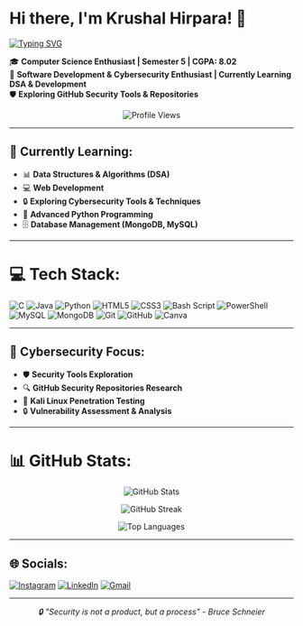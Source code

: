 # Hi there, I'm Krushal Hirpara! 👋

[![Typing SVG](https://readme-typing-svg.herokuapp.com?size=24&color=00FF00&lines=CSE+Student+%40+Parul+University;Cybersecurity+Enthusiast;DSA+%26+Development+Learner;Exploring+Security+Tools+%26+Repos)](https://github.com/KRUSHAL2956)

🎓 **Computer Science Enthusiast | Semester 5 | CGPA: 8.02**  
🔐 **Software Development & Cybersecurity Enthusiast | Currently Learning DSA & Development**  
🛡️ **Exploring GitHub Security Tools & Repositories**

<p align="center">
  <img src="https://komarev.com/ghpvc/?username=KRUSHAL2956&color=green&style=for-the-badge" alt="Profile Views">
</p>

---

## 🚀 Currently Learning:
- 📊 **Data Structures & Algorithms (DSA)**
- 💻 **Web Development**
- 🔒 **Exploring Cybersecurity Tools & Techniques**
- 🐍 **Advanced Python Programming**
- 🗄️ **Database Management (MongoDB, MySQL)**

---

# 💻 Tech Stack:
![C](https://img.shields.io/badge/c-%2300599C.svg?style=for-the-badge&logo=c&logoColor=white) ![Java](https://img.shields.io/badge/java-%23ED8B00.svg?style=for-the-badge&logo=openjdk&logoColor=white) ![Python](https://img.shields.io/badge/python-3670A0?style=for-the-badge&logo=python&logoColor=ffdd54) ![HTML5](https://img.shields.io/badge/html5-%23E34F26.svg?style=for-the-badge&logo=html5&logoColor=white) ![CSS3](https://img.shields.io/badge/css3-%231572B6.svg?style=for-the-badge&logo=css3&logoColor=white) ![Bash Script](https://img.shields.io/badge/bash_script-%23121011.svg?style=for-the-badge&logo=gnu-bash&logoColor=white) ![PowerShell](https://img.shields.io/badge/PowerShell-%235391FE.svg?style=for-the-badge&logo=powershell&logoColor=white) ![MySQL](https://img.shields.io/badge/mysql-4479A1.svg?style=for-the-badge&logo=mysql&logoColor=white) ![MongoDB](https://img.shields.io/badge/MongoDB-%234ea94b.svg?style=for-the-badge&logo=mongodb&logoColor=white) ![Git](https://img.shields.io/badge/git-%23F05033.svg?style=for-the-badge&logo=git&logoColor=white) ![GitHub](https://img.shields.io/badge/github-%23121011.svg?style=for-the-badge&logo=github&logoColor=white) ![Canva](https://img.shields.io/badge/Canva-%2300C4CC.svg?style=for-the-badge&logo=Canva&logoColor=white)

---

## 🔐 Cybersecurity Focus:
- 🛡️ **Security Tools Exploration**
- 🔍 **GitHub Security Repositories Research**
- 🐧 **Kali Linux Penetration Testing**
- 🔒 **Vulnerability Assessment & Analysis**

---

# 📊 GitHub Stats:
<p align="center">
  <img src="https://github-readme-stats.vercel.app/api?username=KRUSHAL2956&theme=dark&hide_border=false&include_all_commits=false&count_private=false" alt="GitHub Stats">
</p>

<p align="center">
  <img src="https://nirzak-streak-stats.vercel.app/?user=KRUSHAL2956&theme=dark&hide_border=false" alt="GitHub Streak">
</p>

<p align="center">
  <img src="https://github-readme-stats.vercel.app/api/top-langs/?username=KRUSHAL2956&theme=dark&hide_border=false&include_all_commits=false&count_private=false&layout=compact" alt="Top Languages">
</p>

---

## 🌐 Socials:
[![Instagram](https://img.shields.io/badge/Instagram-%23E4405F.svg?logo=Instagram&logoColor=white)](https://instagram.com/krushal_hirpara) [![LinkedIn](https://img.shields.io/badge/LinkedIn-%230077B5.svg?logo=linkedin&logoColor=white)](https://linkedin.com/in/krushal-hirpara) [![Gmail](https://img.shields.io/badge/Gmail-D14836.svg?logo=gmail&logoColor=white)](mailto:krushalhirpara.connect@gmail.com)

---

<p align="center">
  <i>🔒 "Security is not a product, but a process" - Bruce Schneier</i>
</p>


